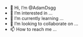 - 👋 Hi, I’m @AdamDsgg
- 👀 I’m interested in ...
- 🌱 I’m currently learning ...
- 💞️ I’m looking to collaborate on ...
- 📫 How to reach me ...

<!---
AdamDsgg/AdamDsgg is a ✨ special ✨ repository because its `README.md` (this file) appears on your GitHub profile.
You can click the Preview link to take a look at your changes.
--->
